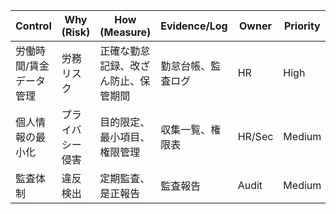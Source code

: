 | Control                 | Why (Risk)       | How (Measure)                        | Evidence/Log       | Owner  | Priority | Ref    |
| ----------------------- | ---------------- | ------------------------------------ | ------------------ | ------ | -------- | ------ |
| 労働時間/賃金データ管理 | 労務リスク       | 正確な勤怠記録、改ざん防止、保管期間 | 勤怠台帳、監査ログ | HR     | High     | 労基法 |
| 個人情報の最小化        | プライバシー侵害 | 目的限定、最小項目、権限管理         | 収集一覧、権限表   | HR/Sec | Medium   | 同法   |
| 監査体制                | 違反検出         | 定期監査、是正報告                   | 監査報告           | Audit  | Medium   | 同法   |
